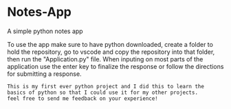 # Notes-App
A simple python notes app

   To use the app make sure to have python downloaded, create a folder to hold the repository, go to vscode and copy the repository into that folder, then run the "Application.py" file. 
     When inputing on most parts of the application use the enter key to finalize the response or follow the directions for submitting a response.

    This is my first ever python project and I did this to learn the basics of python so that I could use it for my other projects.
    feel free to send me feedback on your experience!
